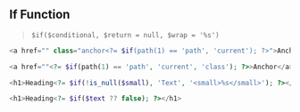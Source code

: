 ## If Function

> `$if($conditional, $return = null, $wrap = '%s')`

``` php
<a href="" class="anchor<?= $if(path(1) == 'path', 'current'); ?>">Anchor</a>

<a href=""<?= $if(path(1) == 'path', 'current', 'class'); ?>>Anchor</a>

<h1>Heading<?= $if(!is_null($small), 'Text', '<small>%s</small>'); ?></h1>

<h1>Heading<?= $if($text ?? false); ?></h1>
```